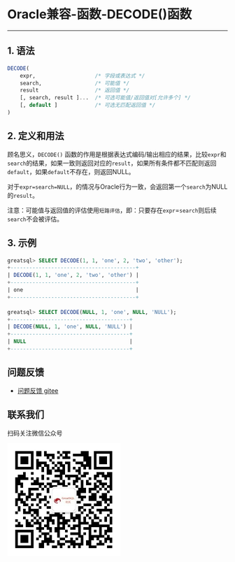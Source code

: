# Oracle兼容-函数-DECODE()函数
---

## 1. 语法

```sql
DECODE(
    expr,                   /* 字段或表达式 */
    search,                 /* 可能值 */
    result                  /* 返回值 */
    [, search, result ]...  /* 可选可能值/返回值对[允许多个] */
    [, default ]            /* 可选无匹配返回值 */
)
```

## 2. 定义和用法
顾名思义，`DECODE()` 函数的作用是根据表达式编码/输出相应的结果，比较`expr`和`search`的结果，如果一致则返回对应的`result`，如果所有条件都不匹配则返回`default`，如果`default`不存在，则返回NULL。

对于`expr=search=NULL`，的情况与Oracle行为一致，会返回第一个`search`为NULL的`result`。

注意：可能值与返回值的评估使用`短路评估`，即：只要存在`expr`=`search`则后续`search`不会被评估。

## 3. 示例
```sql
greatsql> SELECT DECODE(1, 1, 'one', 2, 'two', 'other');
+----------------------------------------+
| DECODE(1, 1, 'one', 2, 'two', 'other') |
+----------------------------------------+
| one                                    |
+----------------------------------------+

greatsql> SELECT DECODE(NULL, 1, 'one', NULL, 'NULL');
+--------------------------------------+
| DECODE(NULL, 1, 'one', NULL, 'NULL') |
+--------------------------------------+
| NULL                                 |
+--------------------------------------+
```

**问题反馈**
---
- [问题反馈 gitee](https://gitee.com/GreatSQL/GreatSQL-Manual/issues)


**联系我们**
---

扫码关注微信公众号

![greatsql-wx](/greatsql-wx.jpg)
